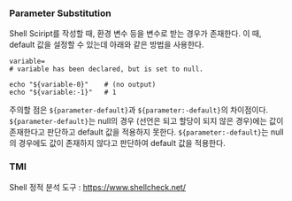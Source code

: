 ### Parameter Substitution
Shell Sciript를 작성할 때, 환경 변수 등을 변수로 받는 경우가 존재한다. 이 때, default 값을 설정할 수 있는데 아래와 같은 방법을 사용한다.
```shell
variable=
# variable has been declared, but is set to null.

echo "${variable-0}"    # (no output)
echo "${variable:-1}"   # 1
```

주의할 점은 `${parameter-default}`과 `${parameter:-default}`의 차이점이다.
`${parameter-default}`는 null의 경우 (선언은 되고 할당이 되지 않은 경우)에는 값이 존재한다고 판단하고 default 값을 적용하지 못한다.
`${parameter:-default}`는 null의 경우에도 값이 존재하지 않다고 판단하여 default 값을 적용한다.

### TMI
Shell 정적 분석 도구 : https://www.shellcheck.net/
